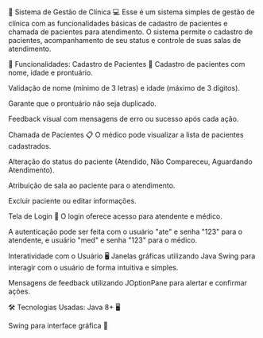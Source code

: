 🏥 Sistema de Gestão de Clínica 💻
Esse é um sistema simples de gestão de clínica com as funcionalidades básicas de cadastro de pacientes e chamada de pacientes para atendimento. O sistema permite o cadastro de pacientes, acompanhamento de seu status e controle de suas salas de atendimento.

🚀 Funcionalidades:
Cadastro de Pacientes 📝
Cadastro de pacientes com nome, idade e prontuário.

Validação de nome (mínimo de 3 letras) e idade (máximo de 3 dígitos).

Garante que o prontuário não seja duplicado.

Feedback visual com mensagens de erro ou sucesso após cada ação.

Chamada de Pacientes 📋
O médico pode visualizar a lista de pacientes cadastrados.

Alteração do status do paciente (Atendido, Não Compareceu, Aguardando Atendimento).

Atribuição de sala ao paciente para o atendimento.

Excluir paciente ou editar informações.

Tela de Login 🔑
O login oferece acesso para atendente e médico.

A autenticação pode ser feita com o usuário "ate" e senha "123" para o atendente, e usuário "med" e senha "123" para o médico.

Interatividade com o Usuário 🖥️
Janelas gráficas utilizando Java Swing para interagir com o usuário de forma intuitiva e simples.

Mensagens de feedback utilizando JOptionPane para alertar e confirmar ações.

🛠️ Tecnologias Usadas:
Java 8+ 🖥️

Swing para interface gráfica 🎨

